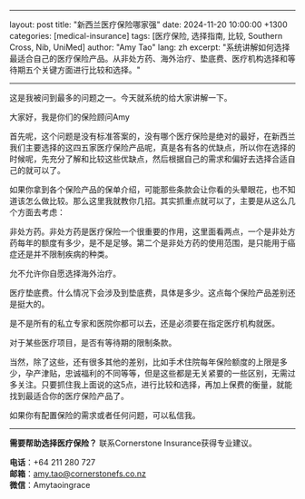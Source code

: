 
---
layout: post
title: "新西兰医疗保险哪家强"
date: 2024-11-20 10:00:00 +1300
categories: [medical-insurance]
tags: [医疗保险, 选择指南, 比较, Southern Cross, Nib, UniMed]
author: "Amy Tao"
lang: zh
excerpt: "系统讲解如何选择最适合自己的医疗保险产品。从非处方药、海外治疗、垫底费、医疗机构选择和等待期五个关键方面进行比较和选择。"

---

这是我被问到最多的问题之一。今天就系统的给大家讲解一下。

大家好，我是你们的保险顾问Amy

首先呢，这个问题是没有标准答案的，没有哪个医疗保险是绝对的最好，在新西兰我们主要选择的这四五家医疗保险产品呢，真是各有各的优缺点，所以你在选择的时候呢，先充分了解和比较这些优缺点，然后根据自己的需求和偏好去选择合适自己的就可以了。

如果你拿到各个保险产品的保单介绍，可能那些条款会让你看的头晕眼花，也不知道该怎么做比较。那么这里我就教你几招。其实抓重点就可以了，主要是从这么几个方面去考虑：

非处方药。非处方药是医疗保险一个很重要的作用，这里面看两点，一个是非处方药每年的额度有多少，是不是足够。第二个是非处方药的使用范围，是只能用于癌症还是并不限制疾病的种类。

允不允许你自愿选择海外治疗。

医疗垫底费。什么情况下会涉及到垫底费，具体是多少。这点每个保险产品差别还是挺大的。

是不是所有的私立专家和医院你都可以去，还是必须要在指定医疗机构就医。

对于某些医疗项目，是否有等待期的限制条款。

当然，除了这些，还有很多其他的差别，比如手术住院每年保险额度的上限是多少，孕产津贴，忠诚福利的不同等等，但是这些都是无关紧要的一些区别，无需过多关注。只要抓住我上面说的这5点，进行比较和选择，再加上保费的衡量，就能找到最适合你的医疗保险产品了。

如果你有配置保险的需求或者任何问题，可以私信我。



---

**需要帮助选择医疗保险？** 联系Cornerstone Insurance获得专业建议。

**电话**：+64 211 280 727  
**邮箱**：amy.tao@cornerstonefs.co.nz  
**微信**：Amytaoingrace
